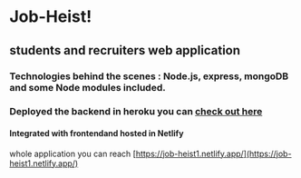 # Job-Heist!
## students and recruiters web application 
### Technologies behind the scenes : Node.js, express, mongoDB and some Node modules included.
### Deployed the backend in heroku you can [check out here](https://job-heist1.herokuapp.com/)
#### Integrated with frontendand hosted in Netlify 
whole application you can reach [https://job-heist1.netlify.app/](https://job-heist1.netlify.app/)
